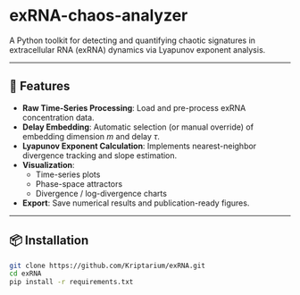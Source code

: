 # exRNA-chaos-analyzer

A Python toolkit for detecting and quantifying chaotic signatures in extracellular RNA (exRNA) dynamics via Lyapunov exponent analysis.

---

## 🚀 Features

- **Raw Time-Series Processing**: Load and pre-process exRNA concentration data.  
- **Delay Embedding**: Automatic selection (or manual override) of embedding dimension _m_ and delay _τ_.  
- **Lyapunov Exponent Calculation**: Implements nearest-neighbor divergence tracking and slope estimation.  
- **Visualization**:  
  - Time-series plots  
  - Phase-space attractors  
  - Divergence / log-divergence charts  
- **Export**: Save numerical results and publication-ready figures.

---

## 📦 Installation

```bash
git clone https://github.com/Kriptarium/exRNA.git
cd exRNA
pip install -r requirements.txt
